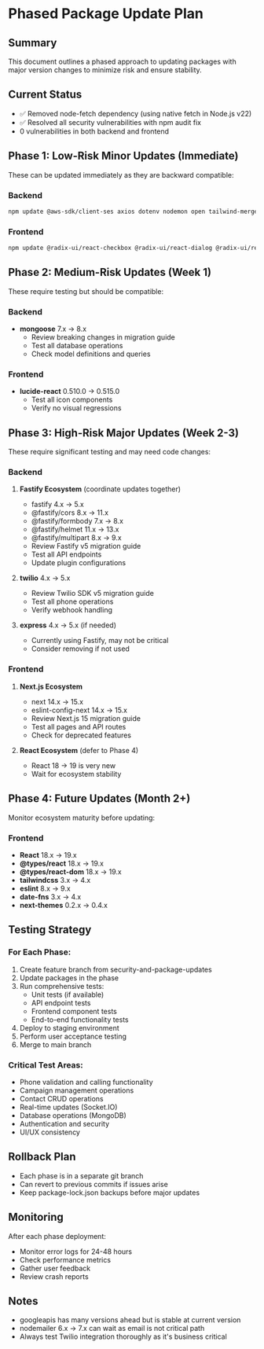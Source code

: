 # Phased Package Update Plan

## Summary
This document outlines a phased approach to updating packages with major version changes to minimize risk and ensure stability.

## Current Status
- ✅ Removed node-fetch dependency (using native fetch in Node.js v22)
- ✅ Resolved all security vulnerabilities with npm audit fix
- 0 vulnerabilities in both backend and frontend

## Phase 1: Low-Risk Minor Updates (Immediate)
These can be updated immediately as they are backward compatible:

### Backend
```bash
npm update @aws-sdk/client-ses axios dotenv nodemon open tailwind-merge ws
```

### Frontend  
```bash
npm update @radix-ui/react-checkbox @radix-ui/react-dialog @radix-ui/react-dropdown-menu @radix-ui/react-label @radix-ui/react-popover @radix-ui/react-radio-group @radix-ui/react-select @radix-ui/react-slider @radix-ui/react-slot @radix-ui/react-tabs @radix-ui/react-toast dotenv react-day-picker react-hook-form recharts wavesurfer.js zod typescript postcss
```

## Phase 2: Medium-Risk Updates (Week 1)
These require testing but should be compatible:

### Backend
- **mongoose** 7.x → 8.x
  - Review breaking changes in migration guide
  - Test all database operations
  - Check model definitions and queries

### Frontend
- **lucide-react** 0.510.0 → 0.515.0
  - Test all icon components
  - Verify no visual regressions

## Phase 3: High-Risk Major Updates (Week 2-3)
These require significant testing and may need code changes:

### Backend
1. **Fastify Ecosystem** (coordinate updates together)
   - fastify 4.x → 5.x
   - @fastify/cors 8.x → 11.x
   - @fastify/formbody 7.x → 8.x
   - @fastify/helmet 11.x → 13.x
   - @fastify/multipart 8.x → 9.x
   - Review Fastify v5 migration guide
   - Test all API endpoints
   - Update plugin configurations

2. **twilio** 4.x → 5.x
   - Review Twilio SDK v5 migration guide
   - Test all phone operations
   - Verify webhook handling

3. **express** 4.x → 5.x (if needed)
   - Currently using Fastify, may not be critical
   - Consider removing if not used

### Frontend
1. **Next.js Ecosystem**
   - next 14.x → 15.x
   - eslint-config-next 14.x → 15.x
   - Review Next.js 15 migration guide
   - Test all pages and API routes
   - Check for deprecated features

2. **React Ecosystem** (defer to Phase 4)
   - React 18 → 19 is very new
   - Wait for ecosystem stability

## Phase 4: Future Updates (Month 2+)
Monitor ecosystem maturity before updating:

### Frontend
- **React** 18.x → 19.x
- **@types/react** 18.x → 19.x
- **@types/react-dom** 18.x → 19.x
- **tailwindcss** 3.x → 4.x
- **eslint** 8.x → 9.x
- **date-fns** 3.x → 4.x
- **next-themes** 0.2.x → 0.4.x

## Testing Strategy

### For Each Phase:
1. Create feature branch from security-and-package-updates
2. Update packages in the phase
3. Run comprehensive tests:
   - Unit tests (if available)
   - API endpoint tests
   - Frontend component tests
   - End-to-end functionality tests
4. Deploy to staging environment
5. Perform user acceptance testing
6. Merge to main branch

### Critical Test Areas:
- Phone validation and calling functionality
- Campaign management operations
- Contact CRUD operations
- Real-time updates (Socket.IO)
- Database operations (MongoDB)
- Authentication and security
- UI/UX consistency

## Rollback Plan
- Each phase is in a separate git branch
- Can revert to previous commits if issues arise
- Keep package-lock.json backups before major updates

## Monitoring
After each phase deployment:
- Monitor error logs for 24-48 hours
- Check performance metrics
- Gather user feedback
- Review crash reports

## Notes
- googleapis has many versions ahead but is stable at current version
- nodemailer 6.x → 7.x can wait as email is not critical path
- Always test Twilio integration thoroughly as it's business critical